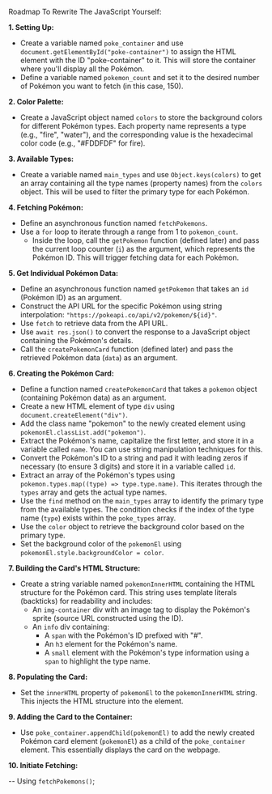 Roadmap To Rewrite The JavaScript Yourself:

**1. Setting Up:**

- Create a variable named `poke_container` and use `document.getElementById("poke-container")` to assign the HTML element with the ID "poke-container" to it. This will store the container where you'll display all the Pokémon.
- Define a variable named `pokemon_count` and set it to the desired number of Pokémon you want to fetch (in this case, 150).

**2. Color Palette:**

- Create a JavaScript object named `colors` to store the background colors for different Pokémon types. Each property name represents a type (e.g., "fire", "water"), and the corresponding value is the hexadecimal color code (e.g., "#FDDFDF" for fire).

**3. Available Types:**

- Create a variable named `main_types` and use `Object.keys(colors)` to get an array containing all the type names (property names) from the `colors` object. This will be used to filter the primary type for each Pokémon.

**4. Fetching Pokémon:**

- Define an asynchronous function named `fetchPokemons`.
- Use a `for` loop to iterate through a range from 1 to `pokemon_count`.
  - Inside the loop, call the `getPokemon` function (defined later) and pass the current loop counter (`i`) as the argument, which represents the Pokémon ID. This will trigger fetching data for each Pokémon.

**5. Get Individual Pokémon Data:**

- Define an asynchronous function named `getPokemon` that takes an `id` (Pokémon ID) as an argument.
- Construct the API URL for the specific Pokémon using string interpolation: `"https://pokeapi.co/api/v2/pokemon/${id}"`.
- Use `fetch` to retrieve data from the API URL.
- Use `await res.json()` to convert the response to a JavaScript object containing the Pokémon's details.
- Call the `createPokemonCard` function (defined later) and pass the retrieved Pokémon data (`data`) as an argument.

**6. Creating the Pokémon Card:**

- Define a function named `createPokemonCard` that takes a `pokemon` object (containing Pokémon data) as an argument.
- Create a new HTML element of type `div` using `document.createElement("div")`.
- Add the class name "pokemon" to the newly created element using `pokemonEl.classList.add("pokemon")`.
- Extract the Pokémon's name, capitalize the first letter, and store it in a variable called `name`. You can use string manipulation techniques for this.
- Convert the Pokémon's ID to a string and pad it with leading zeros if necessary (to ensure 3 digits) and store it in a variable called `id`.
- Extract an array of the Pokémon's types using `pokemon.types.map((type) => type.type.name)`. This iterates through the `types` array and gets the actual type names.
- Use the `find` method on the `main_types` array to identify the primary type from the available types. The condition checks if the index of the type name (`type`) exists within the `poke_types` array.
- Use the `color` object to retrieve the background color based on the primary type.
- Set the background color of the `pokemonEl` using `pokemonEl.style.backgroundColor = color`.

**7. Building the Card's HTML Structure:**

- Create a string variable named `pokemonInnerHTML` containing the HTML structure for the Pokémon card. This string uses template literals (backticks) for readability and includes:
  - An `img-container` div with an image tag to display the Pokémon's sprite (source URL constructed using the ID).
  - An `info` div containing:
    - A `span` with the Pokémon's ID prefixed with "#".
    - An `h3` element for the Pokémon's name.
    - A `small` element with the Pokémon's type information using a `span` to highlight the type name.

**8. Populating the Card:**

- Set the `innerHTML` property of `pokemonEl` to the `pokemonInnerHTML` string. This injects the HTML structure into the element.

**9. Adding the Card to the Container:**

- Use `poke_container.appendChild(pokemonEl)` to add the newly created Pokémon card element (`pokemonEl`) as a child of the `poke_container` element. This essentially displays the card on the webpage.

**10. Initiate Fetching:**

-- Using `fetchPokemons()`;
